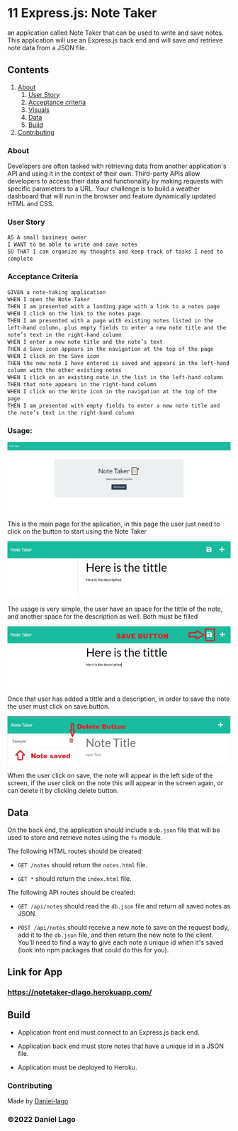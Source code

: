 #  11 Express.js: Note Taker

 an application called Note Taker that can be used to write and save notes. This application will use an Express.js back end and will save and retrieve note data from a JSON file.


## Contents

1. [About](#about)
    1. [User Story](#user%20story)
    2. [Acceptance criteria](#acceptance%20criteria)
    3. [Visuals](#visuals)
    4. [Data](#data)
    5. [Build](#build)
2. [Contributing](#contributing)

### About

Developers are often tasked with retrieving data from another application's API and using it in the context of their own. Third-party APIs allow developers to access their data and functionality by making requests with specific parameters to a URL. Your challenge is to build a weather dashboard that will run in the browser and feature dynamically updated HTML and CSS.

### User Story

   ```
AS A small business owner
I WANT to be able to write and save notes
SO THAT I can organize my thoughts and keep track of tasks I need to complete
```

### Acceptance Criteria

  
```
GIVEN a note-taking application
WHEN I open the Note Taker
THEN I am presented with a landing page with a link to a notes page
WHEN I click on the link to the notes page
THEN I am presented with a page with existing notes listed in the left-hand column, plus empty fields to enter a new note title and the note’s text in the right-hand column
WHEN I enter a new note title and the note’s text
THEN a Save icon appears in the navigation at the top of the page
WHEN I click on the Save icon
THEN the new note I have entered is saved and appears in the left-hand column with the other existing notes
WHEN I click on an existing note in the list in the left-hand column
THEN that note appears in the right-hand column
WHEN I click on the Write icon in the navigation at the top of the page
THEN I am presented with empty fields to enter a new note title and the note’s text in the right-hand column
```


### Usage:

![Screenshot of load page](./assets/inicio.JPG)

This is the main page for the aplication, in this page the user just need to click on the button to start using the Note Taker

![Usage of the page components](./assets/title.JPG)

The usage is very simple, the user have an space for the tittle of the note, and another space for the description as well. Both must be filled

![Usage of the page components](./assets/save.jpg)

Once that user has added a tittle and a description, in order to save the note the user must click on save button. 

![Usage of the page components](./assets/final.jpg)

When the user click on save, the note will appear in the left side of the screen, if the user click on the note this will appear in the screen again, or can delete it by clicking delete button.

## Data

On the back end, the application should include a `db.json` file that will be used to store and retrieve notes using the `fs` module.

The following HTML routes should be created:

* `GET /notes` should return the `notes.html` file.

* `GET *` should return the `index.html` file.

The following API routes should be created:

* `GET /api/notes` should read the `db.json` file and return all saved notes as JSON.

* `POST /api/notes` should receive a new note to save on the request body, add it to the `db.json` file, and then return the new note to the client. You'll need to find a way to give each note a unique id when it's saved (look into npm packages that could do this for you).

## Link for App

### https://notetaker-dlago.herokuapp.com/

## Build

  * Application front end must connect to an Express.js back end.

  * Application back end must store notes that have a unique id in a JSON file.

  * Application must be deployed to Heroku.


### Contributing
Made by [Daniel-lago](https://github.com/Daniel-lago)



### ©️2022 Daniel Lago
